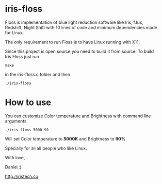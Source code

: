 # iris-floss
Floss is implementation of blue light reduction software like Iris, f.lux, Redshift, Night Shift with 10 lines of code and minimum dependencies made for Linux.

The only requirement to run Floss is to have Linux running with X11.

Since this project is open source you need to build it from source. To build Iris Floss just run

```
make
```

in the iris-floss.c folder and then

```
./iris-floss
```

# How to use

You can customize Color temperature and Brightness with command line arguments

```
./iris-floss 5000 90
```

Will set Color temperature to **5000K** and Brightness to **90%**

Specially for all all people who like Linux.

With love,

Daniel :)

http://iristech.co

